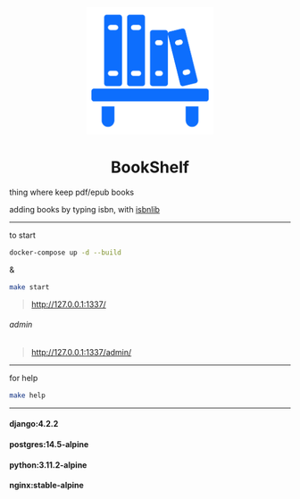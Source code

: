 <p align="center">
<img src="./app/shelf/static/img/book-shelf.png" height="228">
</p>
<h1 align="center">
BookShelf
</h1>
thing where keep pdf/epub books

adding books by typing isbn, with <a href="https://pypi.org/project/isbnlib/">isbnlib</a>

<hr>

to start
```bash
docker-compose up -d --build
```
&
```bash
make start
```

> http://127.0.0.1:1337/

###### admin
> http://127.0.0.1:1337/admin/


<hr>

for help
```bash
make help
```

<hr>

#### django:4.2.2
#### postgres:14.5-alpine
#### python:3.11.2-alpine
#### nginx:stable-alpine


